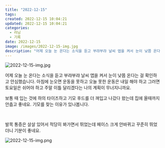 ```yaml
---
title: "2022-12-15"
tags:
created: 2022-12-15 10:04:21
updated: 2022-12-15 10:04:21
categories:
  - 러닝
  - 기록
date: 2022-12-15
image: /images/2022-12-15-img.jpg
description: "어제 오늘 눈 온다는 소식을 듣고 부랴부랴 날씨 앱을 켜서 눈이 낮쯤 온다는 걸 확인하고 안심했습니다. 아침에 눈오면 운동을 못하고 오늘 못한 운동은 내일 해야 하고 그러면 토요일은 쉬어야 하고 주말 이틀 달리겠다는 나의 계획이 무너지니까요. 보통 때 입는 것에 하의 타이즈하고 기모 후"
---
```


![2022-12-15-img.jpg](/images/2022-12-15-img.jpg)
 
 

어제 오늘 눈 온다는 소식을 듣고 부랴부랴 날씨 앱을 켜서 눈이 낮쯤 온다는 걸 확인하고 안심했습니다. 아침에 눈오면 운동을 못하고 오늘 못한 운동은 내일 해야 하고 그러면 토요일은 쉬어야 하고 주말 이틀 달리겠다는 나의 계획이 무너지니까요.

보통 때 입는 것에 하의 타이즈하고 기모 후드를 더 껴입고 나갔다 왔는데 집에 올때까지 안춥고 좋네요. 기모를 찾는 이유가 있나봅니다.

 

발목 통증은 살살 있어서 적당히 봐가면서 뛰었는데 페이스 크게 안바뀌고 꾸준히 뛰었더니 기분이 좋네요.

 
 ![2022-12-15-img.png](/images/2022-12-15-img.png)
